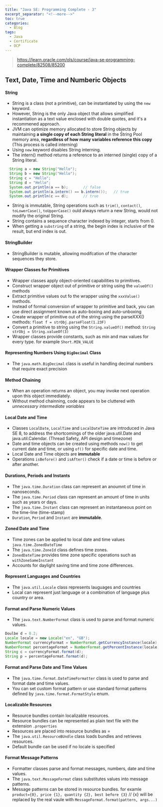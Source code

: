 ```yaml
---
title: "Java SE: Programming Complete - 3"
excerpt_separator: "<!--more-->"
toc: true
categories:
  - Blog
tags:
  - Java
  - Certificate
  - OCP
---
```


> https://learn.oracle.com/ols/course/java-se-programming-complete/82508/85200

## Text, Date, Time and Numberic Objects

#### String

- String is a class (not a primitive), can be instantiated by using the `new` keyword.
- However, String is the only Java object that allows simplified instantiation as a text value enclosed with double quotes, and it's a recommened approach.
- JVM can optimize memory allocated to store String objects by maintaining **a single copy of each String literal** in the String Pool memory area, **regardless of how many variables reference this copy** (This process is called interning)
- Using `new` keyword disables String interning.
- The intern() method returns a reference to an interned (single) copy of a String literal.

```java
  String a = new String("Hello");
  String b = new String("Hello");
  String c = "Hello";
  String d = "Hello";
  System.out.println(a == b);       // false
  System.out.println(a.intern() == b.intern());   // true
  System.out.println(c == d);       // true
```

- String is immutable, String operations such as `trim()`, `contact()`, `toLowerCase()`, `toUpperCase()` ould always return a new String, would not modify the original String.
- String contains a sequence character indexed by integer, starts from 0.
- When getting a `substring` of a string, the begin index is inclusive of the result, but end index is out.

#### StringBuilder

- StringBuilder is mutable, allowing modifcation of the character sequences they store.

#### Wrapper Classes for Primitives

- Wrapper classes apply object-oriented capabilities to primitives.
- Construct wrapper object out of primitive or string using the `valueOf()` methods
- Extract primitive values out fo the wrapper using the `xxxValue()` methods.
- Instead of formal conversion of wrapper to primitive and back, you can use direct assignment known as auto-boxing and auto-unboxing
- Create wrapper of primitive out of the string using the parseXXX() methods: `float f = strObj.parseFloat(1.23F)`
- Convert a primitive to string using the `String.valueOf()` method: `String strObj = String.valueOf(3)`
- Wrapper classes provide constants, such as min and max values for every type. for example `Short.MIN_VALUE`

#### Representing Numbers Using `BigDecimal` Class

- The `java.math.BigDecimal` class is useful in handling decimal numbers that require exact precision

#### Method Chaining

- When an operation returns an object, you may invoke next operation upon this object immediately.
- Without method chainning, code appears to be cluttered with _unnecessary intermediate variables_

#### Local Date and Time

- Classes `LocalDate`, `LocalTime` and `LocalDateTime` are introduced in Java SE 8, to address the shortcomings of the older java.util.Date and java.util.Calendar. (Thread Safety, API design and timezone)
- Date and time objects can be created using methods `now()` to get current date and time, or using `of()` for specific date and time.
- Local Date and Time objects are **immutable**
- Operations `isBefore()` and `isAfter()` check if a date or time is before or after another.

#### Durations, Periods and Instants

- The `java.time.Duration` class can represent an anoumnt of time in nanoseconds.
- The `java.time.Period` class can represent an amount of time in units such as years or days.
- The `java.time.Instant` class can represent an instantaneous point on the time-line (time-stamp)
- `Duration`, `Period` and `Instant` are **immutable**.

#### Zoned Date and Time

- Time zones can be applied to local date and time values `java.time.ZonedDateTime`
- The `java.time.ZoneId` class defines time zones.
- `ZonedDateTime` provides time zone specific operations such as `withZoneSameInstant`
- Accounts for daylight saving time and time zone differences.

#### Represent Languages and Countries

- The `java.util.Locale` class represents lauguages and countries
- Local can represent just language or a combination of language plus country or area.

#### Format and Parse Numeric Values

- The `java.text.NumberFormat` class is used to parse and format numeric values.

```java
Doulbe d = 0.2;
Locale locale = new Locale("en", "GB");
NumberFormat currencyFormat = NumberFormat.getCurrencyInstance(locale);
NumberFormat percentageFormat = NumberFormat.getPercentInstance(locale);
String c = currencyFormat.format(d);
String p = percentageFormat.format(d);
```

#### Format and Parse Date and Time Values

- The `java.time.format.DateTimeFormatter` class is used to parse and format date and time values.
- You can set custom format pattern or use standard format patterns defined by `java.time.format.FormatStyle` enum.

#### Localizable Resources

- Resource bundles contain localizable resources.
- Resource bundles can be represented as plain text file with the extension `.properties`
- Resources are placed into resource bundles as <key>=<value>
- The `java.util.ResourceBUndle` class loads bundles and retrieves resources.
- Default bundle can be used if no locale is specified

#### Format Message Patterns

- Formatter classes parse and format messages, numbers, date and time values.
- The `java.text.MessageFormat` class substitutes values into message patterns.
- Message patterns can be stored in resource bundles. for examle `product={0}, price {1}, quantity {2}, best before {3}` // {x} will be replaced by the real vaule with `MessageFormat.format(pattern, args...)`
